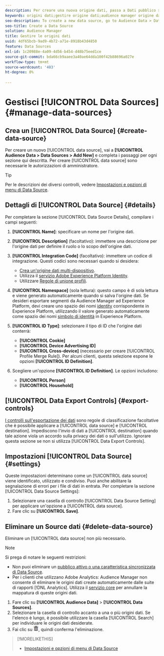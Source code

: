 ```yaml
---
description: Per creare una nuova origine dati, passa a Dati pubblico > Origini dati > Aggiungi nuova e completa i passaggi per ciascuna sezione descritta qui. Per creare un'origine dati sono necessarie le autorizzazioni di amministratore.
keywords: origini dati;gestire origine dati;audience manager origine dati;data sources;manage data source;audience manager data source
seo-description: To create a new data source, go to Audience Data > Data Sources > Add New and complete the steps for each section described here. Administrator permissions are required to create a data source.
seo-title: Create a Data Source
solution: Audience Manager
title: Gestire le origini dati
uuid: 4df65bcb-9ad9-4b72-a71e-8918b43d4850
feature: Data Sources
exl-id: 1c20988e-4a09-4d56-b454-d48b75eed1ce
source-git-commit: bda66cb9aaee3a40ae64dda100f42b88696a027e
workflow-type: tm+mt
source-wordcount: '403'
ht-degree: 0%

---
```


# Gestisci [!UICONTROL Data Sources] {#manage-data-sources}

## Crea un [!UICONTROL Data Source] {#create-data-source}

Per creare un nuovo [!UICONTROL data source], vai a **[!UICONTROL Audience Data > Data Sources > Add New]** e completa i passaggi per ogni sezione qui descritta. Per creare [!UICONTROL data source] sono necessarie le autorizzazioni di amministratore.

<!-- create-datasource.xml -->

>[!TIP]
>
>Per le descrizioni dei diversi controlli, vedere [Impostazioni e opzioni di menu di Data Source](../features/datasources-list-and-settings.md#settings-menu-options).

## Dettagli di [!UICONTROL Data Source] {#details}

Per completare la sezione [!UICONTROL Data Source Details], compilare i campi seguenti:

1. **[!UICONTROL Name]**: specificare un nome per l&#39;origine dati.
1. **[!UICONTROL Description]** (facoltativo): immettere una descrizione per l&#39;origine dati per definire il ruolo o lo scopo dell&#39;origine dati.
1. **[!UICONTROL Integration Code]** (facoltativo): immettere un codice di integrazione. Questi codici sono necessari quando si desidera:
   * [Crea un&#39;origine dati multi-dispositivo](../features/profile-merge-rules/merge-rules-start.md#create-data-source).
   * Utilizza il [servizio Adobe Experience Platform Identity](https://experienceleague.adobe.com/docs/id-service/using/home.html?lang=it).
   * Utilizzare [Regole di unione profili](../features/profile-merge-rules/merge-rules-start.md).
1. **[!UICONTROL Namespace]** (sola lettura): questo campo è di sola lettura e viene generato automaticamente quando si salva l&#39;origine dati. Se desideri esportare segmenti da Audience Manager ad Experience Platform, devi creare uno spazio dei nomi [identity](https://experienceleague.adobe.com/docs/experience-platform/identity/namespaces.html?lang=it#manage-namespaces) corrispondente in Experience Platform, utilizzando il valore generato automaticamente come spazio dei nomi [simbolo di identità](https://experienceleague.adobe.com/it/docs/experience-platform/identity/features/namespaces#components-of-a-namespace) in Experience Platform.
1. **[!UICONTROL ID Type]**: selezionare il tipo di ID che l&#39;origine dati conterrà:
   * **[!UICONTROL Cookie]**
   * **[!UICONTROL Device Advertising ID]**
   * **[!UICONTROL Cross-device]** (necessario per creare [!UICONTROL Profile Merge Rule]). Per alcuni clienti, questa selezione espone le opzioni **[!UICONTROL ID Definition]**.
1. Scegliere un&#39;opzione **[!UICONTROL ID Definition]**. Le opzioni includono:

   * **[!UICONTROL Person]**
   * **[!UICONTROL Household]**

## [!UICONTROL Data Export Controls] {#export-controls}

[I controlli sull&#39;esportazione dei dati](../features/data-export-controls.md) sono regole di classificazione facoltative che è possibile applicare a [!UICONTROL data source] e [!UICONTROL destination]. Impediscono l&#39;invio di dati a [!UICONTROL destination] quando tale azione viola un accordo sulla privacy dei dati o sull&#39;utilizzo. Ignorare questa sezione se non si utilizza [!UICONTROL Data Export Controls].

## Impostazioni [!UICONTROL Data Source] {#settings}

Queste impostazioni determinano come un [!UICONTROL data source] viene identificato, utilizzato e condiviso. Puoi anche abilitare la segnalazione di errori per i file di dati in entrata. Per completare la sezione [!UICONTROL Data Source Settings]:

1. Selezionare una casella di controllo [!UICONTROL Data Source Setting] per applicare un&#39;opzione a [!UICONTROL data source].
2. Fare clic su **[!UICONTROL Save]**.

## Eliminare un Source dati {#delete-data-source}

<!-- t_datasource_delete.xml -->

Eliminare un [!UICONTROL data source] non più necessario.

>[!NOTE]
>
>Si prega di notare le seguenti restrizioni:
>
>* Non puoi eliminare un [pubblico attivo o una caratteristica sincronizzata di Data Source](../features/traits/client-activity-synced-audience-traits.md).
>* Per i clienti che utilizzano Adobe Analytics: Audience Manager non consente di eliminare le origini dati create automaticamente dalle suite di rapporti [!DNL Analytics]. Utilizza il [servizio core](https://experienceleague.adobe.com/it/docs/core-services/interface/services/customer-attributes/attributes) per annullare la mappatura di queste origini dati.

1. Fare clic su **[!UICONTROL Audience Data]** > **[!UICONTROL Data Sources]**.
1. Selezionare la casella di controllo accanto a una o più origini dati.
Se l&#39;elenco è lungo, è possibile utilizzare la casella [!UICONTROL Search] per individuare le origini dati desiderate.
1. Fai clic su ![](assets/icon_trash.png), quindi conferma l&#39;eliminazione.


>[!MORELIKETHIS]
>
>* [Impostazioni e opzioni di menu di Data Source](../features/datasources-list-and-settings.md#settings-menu-options)
